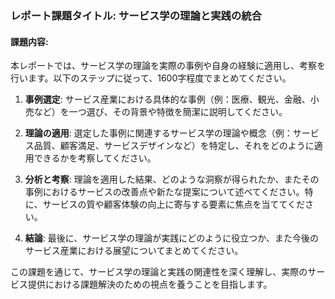 ### レポート課題タイトル: サービス学の理論と実践の統合

#### 課題内容:
本レポートでは、サービス学の理論を実際の事例や自身の経験に適用し、考察を行います。以下のステップに従って、1600字程度でまとめてください。

1. **事例選定**: サービス産業における具体的な事例（例：医療、観光、金融、小売など）を一つ選び、その背景や特徴を簡潔に説明してください。

2. **理論の適用**: 選定した事例に関連するサービス学の理論や概念（例：サービス品質、顧客満足、サービスデザインなど）を特定し、それをどのように適用できるかを考察してください。

3. **分析と考察**: 理論を適用した結果、どのような洞察が得られたか、またその事例におけるサービスの改善点や新たな提案について述べてください。特に、サービスの質や顧客体験の向上に寄与する要素に焦点を当ててください。

4. **結論**: 最後に、サービス学の理論が実践にどのように役立つか、また今後のサービス産業における展望についてまとめてください。

この課題を通じて、サービス学の理論と実践の関連性を深く理解し、実際のサービス提供における課題解決のための視点を養うことを目指します。